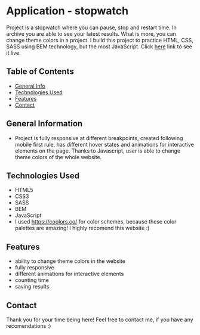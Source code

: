 # Application - stopwatch
Project is a stopwatch where you can pause, stop and restart time. In archive you are able to see your latest results. What is more, you can change theme colors in a project. I build this project to practice HTML, CSS, SASS using BEM technology, but the most JavaScript. Click [here](https://martinafm.github.io/Stopwatch/) link to see it live.


## Table of Contents
* [General Info](#general-information)
* [Technologies Used](#technologies-used)
* [Features](#features)
* [Contact](#contact)



## General Information
- Project is fully responsive at different breakpoints, created following mobile first rule, has different hover states and animations for interactive elements on the page. Thanks to Javascript, user is able to change theme colors of the whole website.


## Technologies Used
- HTML5
- CSS3
- SASS
- BEM
- JavaScript
- I used https://coolors.co/ for color schemes, because these color palettes are amazing! I highly recomend this website :) 


## Features
- ability to change theme colors in the website
- fully responsive
- different animations for interactive elements
- counting time
- saving results


## Contact
Thank you for your time being here!
Feel free to contact me, if you have any recomendations :)
